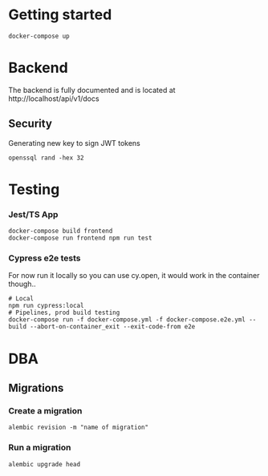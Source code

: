 # Getting started

```
docker-compose up
```

# Backend

The backend is fully documented and is located at http://localhost/api/v1/docs

## Security

Generating new key to sign JWT tokens

```
openssql rand -hex 32
```

# Testing

### Jest/TS App

```
docker-compose build frontend
docker-compose run frontend npm run test
```

### Cypress e2e tests

For now run it locally so you can use cy.open, it would work in the container though..

```
# Local
npm run cypress:local
# Pipelines, prod build testing
docker-compose run -f docker-compose.yml -f docker-compose.e2e.yml --build --abort-on-container_exit --exit-code-from e2e
```

# DBA

## Migrations

### Create a migration

```
alembic revision -m "name of migration"
```

### Run a migration

```
alembic upgrade head
```
